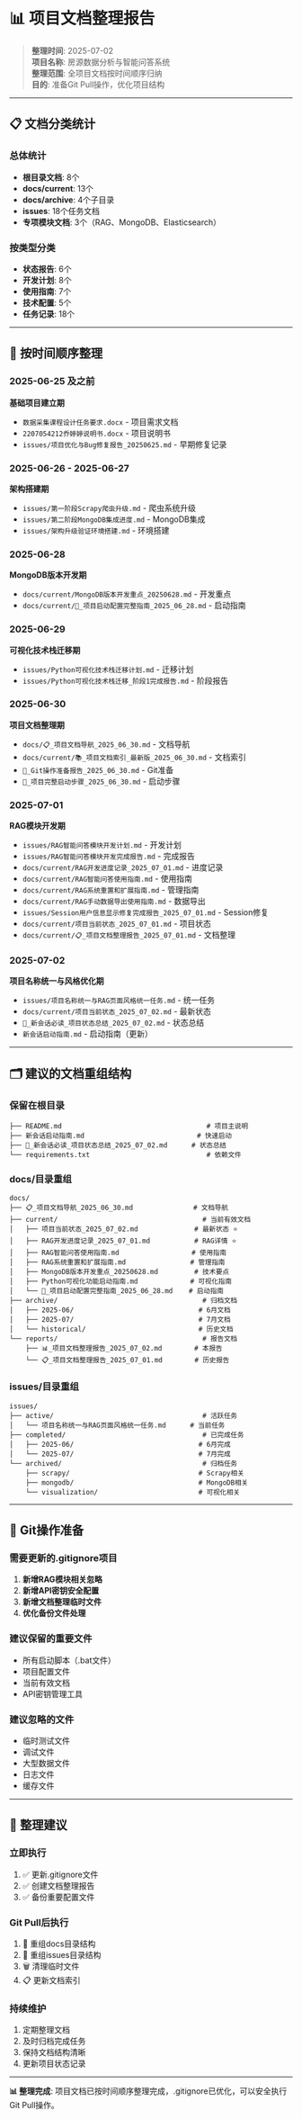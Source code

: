 # 📊 项目文档整理报告

> **整理时间**: 2025-07-02  
> **项目名称**: 房源数据分析与智能问答系统  
> **整理范围**: 全项目文档按时间顺序归纳  
> **目的**: 准备Git Pull操作，优化项目结构

---

## 📋 **文档分类统计**

### **总体统计**
- **根目录文档**: 8个
- **docs/current**: 13个
- **docs/archive**: 4个子目录
- **issues**: 18个任务文档
- **专项模块文档**: 3个（RAG、MongoDB、Elasticsearch）

### **按类型分类**
- **状态报告**: 6个
- **开发计划**: 8个
- **使用指南**: 7个
- **技术配置**: 5个
- **任务记录**: 18个

---

## 📅 **按时间顺序整理**

### **2025-06-25 及之前**
**基础项目建立期**
- `数据采集课程设计任务要求.docx` - 项目需求文档
- `2207054212乔婷婷说明书.docx` - 项目说明书
- `issues/项目优化与Bug修复报告_20250625.md` - 早期修复记录

### **2025-06-26 - 2025-06-27**
**架构搭建期**
- `issues/第一阶段Scrapy爬虫升级.md` - 爬虫系统升级
- `issues/第二阶段MongoDB集成进度.md` - MongoDB集成
- `issues/架构升级验证环境搭建.md` - 环境搭建

### **2025-06-28**
**MongoDB版本开发期**
- `docs/current/MongoDB版本开发重点_20250628.md` - 开发重点
- `docs/current/🚀_项目启动配置完整指南_2025_06_28.md` - 启动指南

### **2025-06-29**
**可视化技术栈迁移期**
- `issues/Python可视化技术栈迁移计划.md` - 迁移计划
- `issues/Python可视化技术栈迁移_阶段1完成报告.md` - 阶段报告

### **2025-06-30**
**项目文档整理期**
- `docs/📋_项目文档导航_2025_06_30.md` - 文档导航
- `docs/current/📚_项目文档索引_最新版_2025_06_30.md` - 文档索引
- `🔧_Git操作准备报告_2025_06_30.md` - Git准备
- `🚀_项目完整启动步骤_2025_06_30.md` - 启动步骤

### **2025-07-01**
**RAG模块开发期**
- `issues/RAG智能问答模块开发计划.md` - 开发计划
- `issues/RAG智能问答模块开发完成报告.md` - 完成报告
- `docs/current/RAG开发进度记录_2025_07_01.md` - 进度记录
- `docs/current/RAG智能问答使用指南.md` - 使用指南
- `docs/current/RAG系统重置和扩展指南.md` - 管理指南
- `docs/current/RAG手动数据导出使用指南.md` - 数据导出
- `issues/Session用户信息显示修复完成报告_2025_07_01.md` - Session修复
- `docs/current/项目当前状态_2025_07_01.md` - 项目状态
- `docs/current/📋_项目文档整理报告_2025_07_01.md` - 文档整理

### **2025-07-02**
**项目名称统一与风格优化期**
- `issues/项目名称统一与RAG页面风格统一任务.md` - 统一任务
- `docs/current/项目当前状态_2025_07_02.md` - 最新状态
- `📝_新会话必读_项目状态总结_2025_07_02.md` - 状态总结
- `新会话启动指南.md` - 启动指南（更新）

---

## 🗂️ **建议的文档重组结构**

### **保留在根目录**
```
├── README.md                                    # 项目主说明
├── 新会话启动指南.md                            # 快速启动
├── 📝_新会话必读_项目状态总结_2025_07_02.md      # 状态总结
└── requirements.txt                             # 依赖文件
```

### **docs/目录重组**
```
docs/
├── 📋_项目文档导航_2025_06_30.md               # 文档导航
├── current/                                    # 当前有效文档
│   ├── 项目当前状态_2025_07_02.md              # 最新状态 ⭐
│   ├── RAG开发进度记录_2025_07_01.md           # RAG详情 ⭐
│   ├── RAG智能问答使用指南.md                  # 使用指南
│   ├── RAG系统重置和扩展指南.md                # 管理指南
│   ├── MongoDB版本开发重点_20250628.md         # 技术要点
│   ├── Python可视化功能启动指南.md             # 可视化指南
│   └── 🚀_项目启动配置完整指南_2025_06_28.md    # 启动指南
├── archive/                                    # 归档文档
│   ├── 2025-06/                               # 6月文档
│   ├── 2025-07/                               # 7月文档
│   └── historical/                            # 历史文档
└── reports/                                    # 报告文档
    ├── 📊_项目文档整理报告_2025_07_02.md        # 本报告
    └── 📋_项目文档整理报告_2025_07_01.md        # 历史报告
```

### **issues/目录重组**
```
issues/
├── active/                                     # 活跃任务
│   └── 项目名称统一与RAG页面风格统一任务.md      # 当前任务
├── completed/                                  # 已完成任务
│   ├── 2025-06/                               # 6月完成
│   └── 2025-07/                               # 7月完成
└── archived/                                   # 归档任务
    ├── scrapy/                                # Scrapy相关
    ├── mongodb/                               # MongoDB相关
    └── visualization/                         # 可视化相关
```

---

## 🔧 **Git操作准备**

### **需要更新的.gitignore项目**
1. **新增RAG模块相关忽略**
2. **新增API密钥安全配置**
3. **新增文档整理临时文件**
4. **优化备份文件处理**

### **建议保留的重要文件**
- 所有启动脚本（.bat文件）
- 项目配置文件
- 当前有效文档
- API密钥管理工具

### **建议忽略的文件**
- 临时测试文件
- 调试文件
- 大型数据文件
- 日志文件
- 缓存文件

---

## 📝 **整理建议**

### **立即执行**
1. ✅ 更新.gitignore文件
2. ✅ 创建文档整理报告
3. ✅ 备份重要配置文件

### **Git Pull后执行**
1. 📁 重组docs目录结构
2. 📁 重组issues目录结构
3. 🗑️ 清理临时文件
4. 📋 更新文档索引

### **持续维护**
1. 定期整理文档
2. 及时归档完成任务
3. 保持文档结构清晰
4. 更新项目状态记录

---

**📊 整理完成**: 项目文档已按时间顺序整理完成，.gitignore已优化，可以安全执行Git Pull操作。
